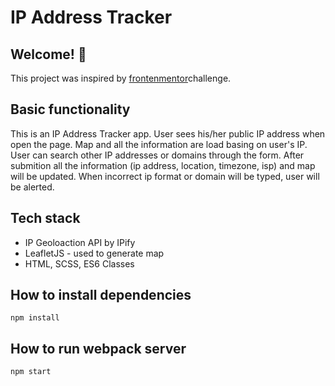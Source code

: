 # IP Address Tracker

## Welcome! 👋

This project was inspired by [frontenmentor](https://frontendmentor.io)challenge.

## Basic functionality

This is an IP Address Tracker app. User sees his/her public IP address when open the page. Map and all the information are load basing on user's IP. User can search other IP addresses or domains through the form. After submition all the information (ip address, location, timezone, isp) and map will be updated. When incorrect ip format or domain will be typed, user will be alerted.

## Tech stack

- IP Geoloaction API by IPify
- LeafletJS - used to generate map
- HTML, SCSS, ES6 Classes

## How to install dependencies

```
npm install
```

## How to run webpack server

```
npm start
```
